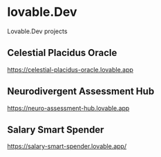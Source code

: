 # lovable.Dev
Lovable.Dev projects

## Celestial Placidus Oracle
<a href="https://celestial-placidus-oracle.lovable.app" target="_blank">https://celestial-placidus-oracle.lovable.app</a>

## Neurodivergent Assessment Hub
<a href="https://neuro-assessment-hub.lovable.app" target="_blank">https://neuro-assessment-hub.lovable.app</a>

## Salary Smart Spender
<a href="https://salary-smart-spender.lovable.app/" target="_blank">https://salary-smart-spender.lovable.app/</a>

